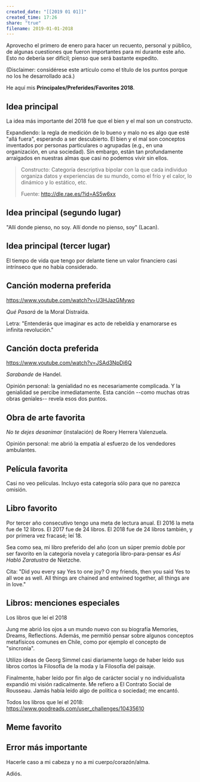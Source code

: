 ```yaml
---
created_date: "[[2019 01 01]]"
created_time: 17:26
share: "true"
filename: 2019-01-01-2018
---
```

Aprovecho el primero de enero para hacer un recuento, personal y público, de algunas cuestiones que fueron importantes para mí durante este año. Esto no debería ser difícil; pienso que será bastante expedito.

(Disclaimer: considérese este artículo como el título de los puntos porque no los he desarrollado acá.)

He aquí mis **Principales/Preferides/Favorites 2018**.

## Idea principal

La idea más importante del 2018 fue que el bien y el mal son un constructo.

Expandiendo: la regla de medición de lo bueno y malo no es algo que esté "allá fuera", esperando a ser descubierto. El bien y el mal son conceptos inventados por personas particulares o agrupadas (e.g., en una organización, en una sociedad). Sin embargo, están tan profundamente arraigados en nuestras almas que casi no podemos vivir sin ellos.

> Constructo: Categoría descriptiva bipolar con la que cada individuo organiza datos y experiencias de su mundo, como el frío y el calor, lo dinámico y lo estático, etc.  
>   
> Fuente: <http://dle.rae.es/?id=AS5w6xx>

## Idea principal (segundo lugar)

"Allí donde pienso, no soy. Allí donde no pienso, soy" (Lacan).

## Idea principal (tercer lugar)

El tiempo de vida que tengo por delante tiene un valor financiero casi intrínseco que no había considerado.

## Canción moderna preferida

https://www.youtube.com/watch?v=U3HJazGMywo

_Qué Pasará_ de la Moral Distraída.  
  
Letra: "Entenderás que imaginar es acto de rebeldía y enamorarse es infinita revolución."

## Canción docta preferida

https://www.youtube.com/watch?v=JSAd3NpDi6Q

_Sarabande_ de Handel.

Opinión personal: la genialidad no es necesariamente complicada. Y la genialidad se percibe inmediatamente. Esta canción --como muchas otras obras geniales-- revela esos dos puntos.

## Obra de arte favorita



_No te dejes desanimar_ (instalación) de Roery Herrera Valenzuela.

Opinión personal: me abrió la empatía al esfuerzo de los vendedores ambulantes.

## Película favorita

Casi no veo películas. Incluyo esta categoría sólo para que no parezca omisión.

## Libro favorito

Por tercer año consecutivo tengo una meta de lectura anual. El 2016 la meta fue de 12 libros. El 2017 fue de 24 libros. El 2018 fue de 24 libros también, y por primera vez fracasé; leí 18.

Sea como sea, mi libro preferido del año (con un súper premio doble por ser favorito en la categoría novela y categoría libro-para-pensar es _Así Habló Zaratustra_ de Nietzche.

Cita: "Did you every say Yes to one joy? O my friends, then you said Yes to all woe as well. All things are chained and entwined together, all things are in love."

## Libros: menciones especiales



Los libros que leí el 2018

Jung me abrió los ojos a un mundo nuevo con su biografía Memories, Dreams, Reflections. Además, me permitió pensar sobre algunos conceptos metafísicos comunes en Chile, como por ejemplo el concepto de "sincronía".

Utilizo ideas de Georg Simmel casi diariamente luego de haber leído sus libros cortos la Filosofía de la moda y la Filosofía del paisaje.

Finalmente, haber leído por fin algo de carácter social y no individualista expandió mi visión radicalmente. Me refiero a El Contrato Social de Rousseau. Jamás había leído algo de política o sociedad; me encantó.

Todos los libros que leí el 2018: https://www.goodreads.com/user_challenges/10435610

## Meme favorito



## Error más importante

Hacerle caso a mi cabeza y no a mi cuerpo/corazón/alma.

Adiós.